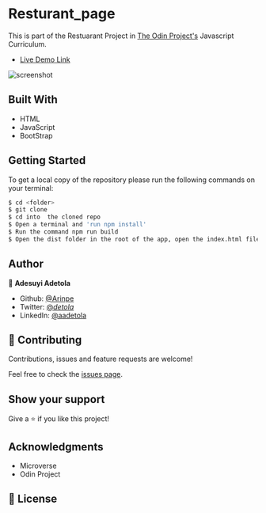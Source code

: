 # Resturant_page

This is part of the Restuarant Project in [The Odin Project's](https://www.theodinproject.com/courses/javascript/lessons/restaurant-page?ref=lnav) Javascript Curriculum.


- [Live Demo Link]()

![screenshot]()


## Built With

- HTML
- JavaScript
- BootStrap

## Getting Started

To get a local copy of the repository please run the following commands on your terminal:

```bash
$ cd <folder>
$ git clone 
$ cd into  the cloned repo
$ Open a terminal and 'run npm install'
$ Run the command npm run build
$ Open the dist folder in the root of the app, open the index.html file witha browser(Chrome, Firefox...)
```

## Author

👤 **Adesuyi Adetola**

- Github: [@Arinpe](https://github.com/Arinpe)
- Twitter: [@_detola_](https://twitter.com/_detola_)
- LinkedIn: [@aadetola](https://www.linkedin.com/in/aadetola/)

## 🤝 Contributing

Contributions, issues and feature requests are welcome!

Feel free to check the [issues page](https://github.com/GraceOyiza/Resturant_page/issues).

## Show your support

Give a ⭐️ if you like this project!

## Acknowledgments

- Microverse
- Odin Project

## 📝 License
